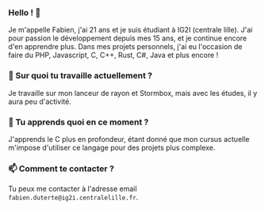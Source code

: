 ### Hello ! 👋

Je m'appelle Fabien, j'ai 21 ans et je suis étudiant à IG2I (centrale lille).
J'ai pour passion le développement depuis mes 15 ans, et je continue encore d'en apprendre plus.
Dans mes projets personnels, j'ai eu l'occasion de faire du PHP, Javascript, C, C++, Rust, C#, Java et plus encore !

### 🔭 Sur quoi tu travaille actuellement ?

Je travaille sur mon lanceur de rayon et Stormbox, mais avec les études, il y aura peu d'activité. 

### 🌱 Tu apprends quoi en ce moment ?

J'apprends le C plus en profondeur, étant donné que mon cursus actuelle m'impose d'utiliser ce langage pour des projets plus complexe.

### 📫 Comment te contacter ?

Tu peux me contacter à l'adresse email `fabien.duterte@ig2i.centralelille.fr`.
